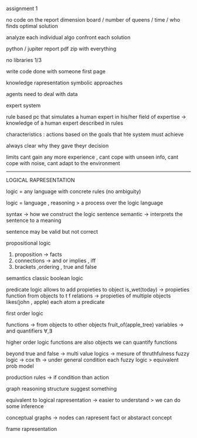assignment 1

no code on the report
dimension board / number of queens / time / who finds optimal solution 

analyze each individual algo 
confront each solution

python / jupiter 
report pdf 
zip with everything

no libraries
1/3 

write code done with someone first page 

knowledge rapresentation 
symbolic approaches 

agents need to deal with data 

expert system 

rule based pc that simulates a human expert in his/her field of expertise -> knowledge of a human expert described in rules 

characteristics : actions based on the goals that hte system must achieve 

always clear why they gave theyr decision 

limits cant gain any more experience , cant cope with unseen info, cant cope with noise, cant adapt to the environment

---
LOGICAL RAPRESENTATION

logic = any language with concrete rules (no ambiguity) 

logic = language , reasoning > a process over the logic language 

syntax -> how we construct the logic sentence
semantic -> interprets the sentence to a meaning 

sentence may be valid but not correct

propositional logic 
1. proposition -> facts 
2. connections -> and or implies , iff 
3. brackets ,ordering , true and false 

semantics classic boolean logic

predicate logic 
allows to add propieties to object
is_wet(today) -> propieties function from objects to t f
relations -> propieties of multiple objects likes(john , apple)
each atom a predicate 

first order logic

functions -> from objects to other objects fruit_of(apple_tree)
variables -> and quantifiers $\forall, \exists$ 

higher order logic
functions are also objects we can quantify functions

beyond true and false -> multi value logics -> mesure of thruthfulness
fuzzy logic -> cox th -> under general condition each fuzzy logic > equivalent prob model 

production rules -> if condition than action

graph reasoning
structure suggest something 

equivalent to logical rapresentation -> easier to understand > we can do some inference 

conceptual graphs -> nodes can rapresent fact or abstaract concept

frame rapresentation 